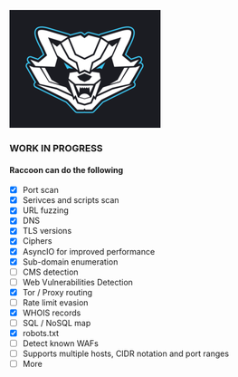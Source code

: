 ![Racoon](Raccoon.png)

### WORK IN PROGRESS
#### Raccoon can do the following
- [x] Port scan
- [x] Serivces and scripts scan
- [x] URL fuzzing
- [x] DNS
- [x] TLS versions
- [x] Ciphers
- [x] AsyncIO for improved performance
- [x] Sub-domain enumeration
- [ ] CMS detection
- [ ] Web Vulnerabilities Detection
- [x] Tor / Proxy routing
- [ ] Rate limit evasion
- [x] WHOIS records
- [ ] SQL / NoSQL map
- [x] robots.txt
- [ ] Detect known WAFs
- [ ] Supports multiple hosts, CIDR notation and port ranges
- [ ] More